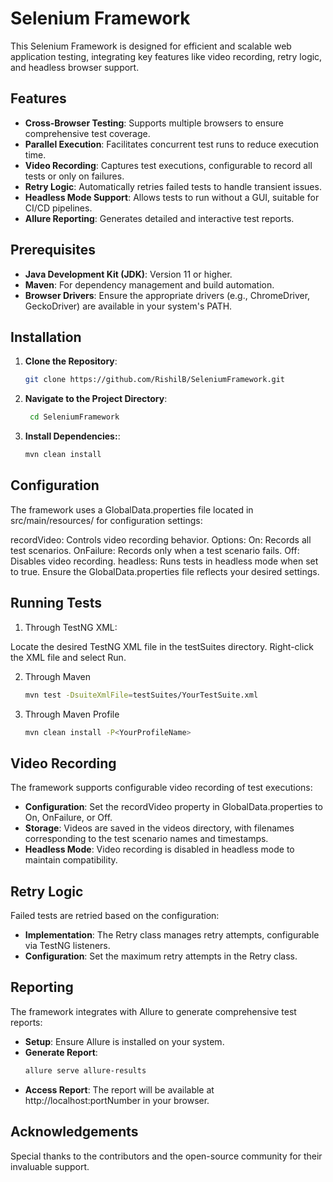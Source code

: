 # Selenium Framework

This Selenium Framework is designed for efficient and scalable web application testing, integrating key features like video recording, retry logic, and headless browser support.

## Features

- **Cross-Browser Testing**: Supports multiple browsers to ensure comprehensive test coverage.
- **Parallel Execution**: Facilitates concurrent test runs to reduce execution time.
- **Video Recording**: Captures test executions, configurable to record all tests or only on failures.
- **Retry Logic**: Automatically retries failed tests to handle transient issues.
- **Headless Mode Support**: Allows tests to run without a GUI, suitable for CI/CD pipelines.
- **Allure Reporting**: Generates detailed and interactive test reports.

## Prerequisites

- **Java Development Kit (JDK)**: Version 11 or higher.
- **Maven**: For dependency management and build automation.
- **Browser Drivers**: Ensure the appropriate drivers (e.g., ChromeDriver, GeckoDriver) are available in your system's PATH.

## Installation

1. **Clone the Repository**:
   ```bash
   git clone https://github.com/RishilB/SeleniumFramework.git

2. **Navigate to the Project Directory**:
   ```bash
    cd SeleniumFramework

3. **Install Dependencies:**:
   ```bash
   mvn clean install

## Configuration

The framework uses a GlobalData.properties file located in src/main/resources/ for configuration settings:

recordVideo: Controls video recording behavior. Options:
On: Records all test scenarios.
OnFailure: Records only when a test scenario fails.
Off: Disables video recording.
headless: Runs tests in headless mode when set to true.
Ensure the GlobalData.properties file reflects your desired settings.

## Running Tests

1. Through TestNG XML:

Locate the desired TestNG XML file in the testSuites directory.
Right-click the XML file and select Run.

2. Through Maven
    ```bash
    mvn test -DsuiteXmlFile=testSuites/YourTestSuite.xml

3. Through Maven Profile
    ```bash
   mvn clean install -P<YourProfileName>

## Video Recording
The framework supports configurable video recording of test executions:

- **Configuration**: Set the recordVideo property in GlobalData.properties to On, OnFailure, or Off.
- **Storage**: Videos are saved in the videos directory, with filenames corresponding to the test scenario names and timestamps.
- **Headless Mode**: Video recording is disabled in headless mode to maintain compatibility.

## Retry Logic
Failed tests are retried based on the configuration:

- **Implementation**: The Retry class manages retry attempts, configurable via TestNG listeners.
- **Configuration**: Set the maximum retry attempts in the Retry class.

## Reporting
The framework integrates with Allure to generate comprehensive test reports:

- **Setup**: Ensure Allure is installed on your system.
- **Generate Report**:
  ```bash
  allure serve allure-results
- **Access Report**: The report will be available at http://localhost:portNumber in your browser.

## Acknowledgements
Special thanks to the contributors and the open-source community for their invaluable support.